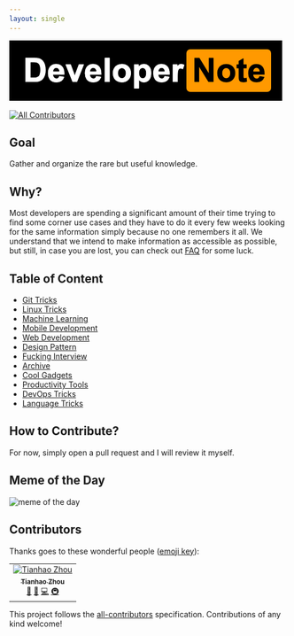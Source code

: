 ```yaml
---
layout: single
---
```


![logo](./asset/logo/logo_pornhub_style.png)

[![All Contributors](https://img.shields.io/badge/all_contributors-1-orange.svg?style=flat-square)](#contributors)

## Goal

Gather and organize the rare but useful knowledge.

## Why?

Most developers are spending a significant amount of their time trying to find some corner use cases and they have to do it every few weeks looking for the same information simply because no one remembers it all. We understand that we intend to make information as accessible as possible, but still, in case you are lost, you can check out [FAQ](./faq/README.md) for some luck.

## Table of Content

* [Git Tricks](./git-tricks/README.md)
* [Linux Tricks](./linux-tricks/README.md)
* [Machine Learning](./machine-learning/README.md)
* [Mobile Development](./mobile-development/README.md)
* [Web Development](./web-development/README.md)
* [Design Pattern](./design-pattern/README.md)
* [Fucking Interview](./fucking-interview/README.md)
* [Archive](./archive/README.md)
* [Cool Gadgets](./cool-gadgets/README.md)
* [Productivity Tools](./productivity-tools/README.md)
* [DevOps Tricks](./dev-ops-tricks/README.md)
* [Language Tricks](./language-tricks/README.md)

## How to Contribute?

For now, simply open a pull request and I will review it myself.

## Meme of the Day

![meme of the day](https://media.giphy.com/media/gHWaAs1YM1jmnp6bLB/giphy.gif)

## Contributors

Thanks goes to these wonderful people ([emoji key](https://allcontributors.org/docs/en/emoji-key)):

<!-- ALL-CONTRIBUTORS-LIST:START - Do not remove or modify this section -->
<!-- prettier-ignore -->
<table><tr><td align="center"><a href="http://tianhaoz95.github.io"><img src="https://avatars3.githubusercontent.com/u/16887772?v=4" width="100px;" alt="Tianhao Zhou"/><br /><sub><b>Tianhao Zhou</b></sub></a><br /><a href="#question-tianhaoz95" title="Answering Questions">💬</a> <a href="#design-tianhaoz95" title="Design">🎨</a> <a href="https://github.com/tianhaoz95/developer-note/commits?author=tianhaoz95" title="Code">💻</a> <a href="#infra-tianhaoz95" title="Infrastructure (Hosting, Build-Tools, etc)">🚇</a></td></tr></table>

<!-- ALL-CONTRIBUTORS-LIST:END -->

This project follows the [all-contributors](https://github.com/all-contributors/all-contributors) specification. Contributions of any kind welcome!
